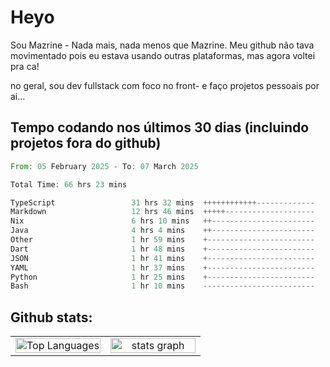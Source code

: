 # Heyo

Sou Mazrine - Nada mais, nada menos que Mazrine.
Meu github não tava movimentado pois eu estava usando outras plataformas, mas agora voltei pra ca!

no geral, sou dev fullstack com foco no front- e faço projetos pessoais por ai...


## Tempo codando nos últimos 30 dias (incluindo projetos fora do github)
<!--START_SECTION:waka-->

```rust
From: 05 February 2025 - To: 07 March 2025

Total Time: 66 hrs 23 mins

TypeScript                 31 hrs 32 mins  ++++++++++++-------------   47.52 %
Markdown                   12 hrs 46 mins  +++++--------------------   19.24 %
Nix                        6 hrs 10 mins   ++-----------------------   09.30 %
Java                       4 hrs 4 mins    ++-----------------------   06.14 %
Other                      1 hr 59 mins    +------------------------   02.99 %
Dart                       1 hr 48 mins    +------------------------   02.73 %
JSON                       1 hr 41 mins    +------------------------   02.56 %
YAML                       1 hr 37 mins    +------------------------   02.45 %
Python                     1 hr 25 mins    +------------------------   02.14 %
Bash                       1 hr 10 mins    -------------------------   01.78 %
```

<!--END_SECTION:waka-->

<!--
**Mazrine/Mazrine** is a ✨ _special_ ✨ repository because its `README.md` (this file) appears on your GitHub profile.

Here are some ideas to get you started:

- 🔭 I’m currently working on ...
- 🌱 I’m currently learning ...
- 👯 I’m looking to collaborate on ...
- 🤔 I’m looking for help with ...
- 💬 Ask me about ...
- 📫 How to reach me: ...
- 😄 Pronouns: ...
- ⚡ Fun fact: ...
-->


## Github stats:

<div align="center">
  <table width="100%">
    <tr>
      <td align="center" width="50%">
        <img src="https://github-readme-stats.vercel.app/api/top-langs/?username=mazrine&theme=tokyonight&layout=donut&langs_count=10&locale=pt-br" width="100%" alt="Top Languages" />
      </td>
      <td align="center" width="50%">
        <img src="https://github-readme-stats-yxqy.vercel.app/api?username=mazrine&hide_title=false&hide_rank=false&show_icons=true&count_private=true&disable_animations=false&theme=midnight-purple&locale=en&hide_border=true&order=1" width="100%" alt="stats graph" />
      </td>
    </tr>
  </table>
</div>
